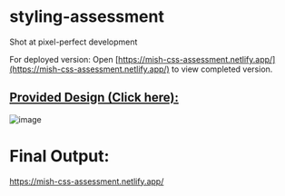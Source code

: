 # styling-assessment
Shot at pixel-perfect development

For deployed version:
Open [https://mish-css-assessment.netlify.app/](https://mish-css-assessment.netlify.app/) to view completed version.

## [Provided Design (Click here):](https://drive.google.com/file/d/1MVZR8uV9NSnEC-8nxW1HS5iqZ1Dmg_97/view?usp=sharing)
![image](https://github.com/mishs/styling-assessment/assets/26908445/6b3df4dd-eacc-4055-b4ef-66ee989b1f88)

# Final Output:
https://mish-css-assessment.netlify.app/
